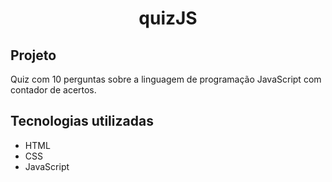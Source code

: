 <h1 align="center">quizJS</h1>

## Projeto
Quiz com 10 perguntas sobre a linguagem de programação JavaScript com contador de acertos.

## Tecnologias utilizadas

- HTML
- CSS
- JavaScript
